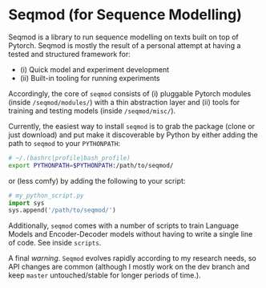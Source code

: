 # Seqmod (for Sequence Modelling)

Seqmod is a library to run sequence modelling on texts built on top of Pytorch.
Seqmod is mostly the result of a personal attempt at having a tested and structured framework for:
   - (i) Quick model and experiment development
   - (ii) Built-in tooling for running experiments
   
Accordingly, the core of `seqmod` consists of (i) pluggable Pytorch modules (inside `/seqmod/modules/`)
with a thin abstraction layer and (ii) tools for training and testing models (inside `/seqmod/misc/`).

Currently, the easiest way to install `seqmod` is to grab the package (clone or just download) and put make
it discoverable by Python by either adding the path to `seqmod` to your `PYTHONPATH`:

```bash
# ~/.(bashrc|profile|bash_profile)
export PYTHONPATH=$PYTHONPATH:/path/to/seqmod/
```

or (less comfy) by adding the following to your script:

```python
# my_python_script.py
import sys
sys.append('/path/to/seqmod/')
```

Additionally, `seqmod` comes with a number of scripts to train Language Models and Encoder-Decoder models
without having to write a single line of code. See inside `scripts`.

A final *warning*. `Seqmod` evolves rapidly according to my research needs, so API changes are common 
(although I mostly work on the dev branch and keep `master` untouched/stable for longer periods of time.).
